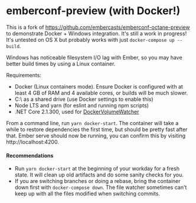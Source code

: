 # emberconf-preview (with Docker!)

This is a fork of https://github.com/embercasts/emberconf-octane-preview to demonstrate Docker + Windows integration. It's still a work in progress! It's untested on OS X but probably works with just `docker-compose up --build`.

Windows has noticeable filesystem I/O lag with Ember, so you may have better build times by using a Linux container.

Requirements:

- Docker (Linux containers mode). Ensure Docker is configured with at least 4 GB of RAM and 4 available cores, or builds will be much slower.
- C:\ as a shared drive (use Docker settings to enable this)
- Node LTS and yarn (for eslint and running npm scripts)
- .NET Core 2.1.300, used for [DockerVolumeWatcher](https://github.com/dustinsoftware/Docker-Volume-Watcher)

From a command line, run `yarn docker-start`. The container will take a while to restore dependencies the first time, but should be pretty fast after that. Ember serve should now be running, you can confirm this by visiting http://localhost:4200.

#### Recommendations

- Run `yarn docker-start` at the beginning of your workday for a fresh state. It will clean up old artifacts and do some sanity checks for you.
- If you are switching branches or doing a rebase, bring the container down first with `docker-compose down`. The file watcher sometimes can't keep up with all the files modified when switching commits.
